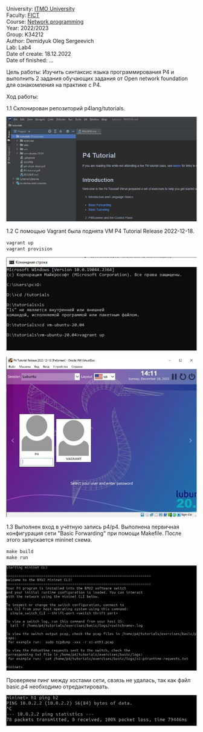 University: [ITMO University](https://itmo.ru/ru/)  
Faculty: [FICT](https://fict.itmo.ru)    
Course: [Network programming](https://github.com/itmo-ict-faculty/network-programming)    
Year: 2022/2023  
Group: K34212  
Author: Demidyuk Oleg Sergeevich  
Lab: Lab4  
Date of create: 18.12.2022  
Date of finished: ...

Цель работы: Изучить синтаксис языка программирования P4 и выполнить 2 задания обучающих задания от Open network foundation для ознакомления на практике с P4.

Ход работы:

1.1 Склонирован репозиторий p4lang/tutorials.

![Image text](https://github.com/SilnoEnamored/2022_2023-network_programming-k34212-demidyuk_o_s/raw/main/lab4/screenshots/1.jpg)

1.2 С помощью Vagrant была поднята VM P4 Tutorial Release 2022-12-18.
```
vagrant up 
vagrant provision
```
![Image text](https://github.com/SilnoEnamored/2022_2023-network_programming-k34212-demidyuk_o_s/raw/main/lab4/screenshots/2.jpg)

![Image text](https://github.com/SilnoEnamored/2022_2023-network_programming-k34212-demidyuk_o_s/raw/main/lab4/screenshots/3.jpg)

1.3 Выполнен вход в учётную запись p4/p4. Выполнена первичная конфигурация сети "Basic Forwarding" при помощи Makefile. После этого запускается mininet схема.
```
make build
make run
```
![Image text](https://github.com/SilnoEnamored/2022_2023-network_programming-k34212-demidyuk_o_s/raw/main/lab4/screenshots/4.jpg)

Проверяем пинг между хостами сети, свзязь не удалась, так как файл basic.p4 необходимо отредактировать.

![Image text](https://github.com/SilnoEnamored/2022_2023-network_programming-k34212-demidyuk_o_s/raw/main/lab4/screenshots/5.jpg)

